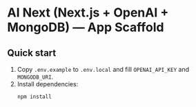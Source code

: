 # AI Next (Next.js + OpenAI + MongoDB) — App Scaffold

## Quick start

1. Copy `.env.example` to `.env.local` and fill `OPENAI_API_KEY` and `MONGODB_URI`.
2. Install dependencies:
   ```bash
   npm install
